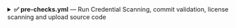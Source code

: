 <details>
<summary><strong>✅ pre-checks.yml</strong> — Run Credential Scanning, commit validation, license scanning and upload source code</summary>

This reusable workflow performs:

- 🔐 Credential scanning (via Gitleaks)  
- ✅ Commit sign-off validation  
- 🧾 license scanning using `license_finder`  
- 📦 Optional artifact upload of the source code for reuse in later stages

### 🔧 Usage

```yaml
jobs:
  pre_checks:
    uses: NavabShariff/shared-library/.github/workflows/pre-checks.yml@main
    with:
      commit_sign_off: true
      commit_message: false
      credential_scan: true
      license_scanning: true
      license_decision_file: 'doc/dependency_decisions.yml'
      upload_artifacts: true
      artifact_name: 'source-code'
```

### 🎛️ Inputs

| Name                  | Type     | Required | Default                        | Description |
|-----------------------|----------|----------|--------------------------------|-------------|
| `commit_sign_off`     | boolean   | ✅ Yes   | true                             | Whether to enforce signed commits (`true` or `false`) |
| `commit_message`      | boolean   | No       | –                              | Commit message validation string or regex (if needed) |
| `license_scanning`    | boolean  | ✅ Yes       | `true`                        | Run `license_finder` to check OSS licenses |
| `license_decision_file` | string | ✅ Yes       | `doc/dependency_decisions.yml` | Path to the ORT/LicenseFinder decisions file |
| `credential_scan` | boolean | ✅ Yes       | `true` | Whether to do credential scanning (`true` or `false`) |
| `upload_artifacts`    | boolean  | No       | `false`                        | Upload source code artifact for later job reuse |
| `artifact_name`       | string   | No       | `source-code`                  | Name of the uploaded artifact |

### 📁 Artifact Upload

If `upload_artifacts` is enabled, the entire source code is zipped and uploaded as an artifact (default name: `source-code`).  
Subsequent jobs can retrieve and reuse it without cloning again:

```yaml
- name: Download artifact
  uses: actions/download-artifact@v4
  with:
    name: source-code
```

</details>